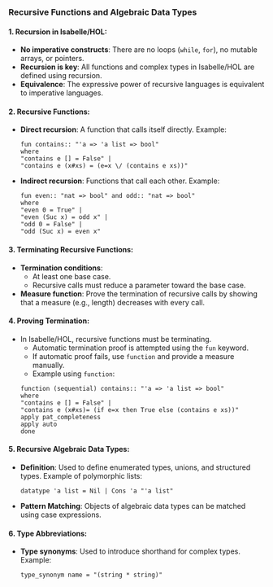 
### Recursive Functions and Algebraic Data Types

#### 1. Recursion in Isabelle/HOL:
- **No imperative constructs**: There are no loops (`while`, `for`), no mutable arrays, or pointers.
- **Recursion is key**: All functions and complex types in Isabelle/HOL are defined using recursion.
- **Equivalence**: The expressive power of recursive languages is equivalent to imperative languages.
  
#### 2. Recursive Functions:
- **Direct recursion**: A function that calls itself directly.
  Example: 
  ```isabelle
  fun contains:: "'a => 'a list => bool"
  where
  "contains e [] = False" |
  "contains e (x#xs) = (e=x \/ (contains e xs))"
  ```
- **Indirect recursion**: Functions that call each other.
  Example:
  ```isabelle
  fun even:: "nat => bool" and odd:: "nat => bool"
  where
  "even 0 = True" |
  "even (Suc x) = odd x" |
  "odd 0 = False" |
  "odd (Suc x) = even x"
  ```

#### 3. Terminating Recursive Functions:
- **Termination conditions**:
  - At least one base case.
  - Recursive calls must reduce a parameter toward the base case.
- **Measure function**: Prove the termination of recursive calls by showing that a measure (e.g., length) decreases with every call.
  
#### 4. Proving Termination:
- In Isabelle/HOL, recursive functions must be terminating.
  - Automatic termination proof is attempted using the `fun` keyword.
  - If automatic proof fails, use `function` and provide a measure manually.
  - Example using `function`:
  ```isabelle
  function (sequential) contains:: "'a => 'a list => bool"
  where
  "contains e [] = False" |
  "contains e (x#xs)= (if e=x then True else (contains e xs))"
  apply pat_completeness
  apply auto
  done
  ```

#### 5. Recursive Algebraic Data Types:
- **Definition**: Used to define enumerated types, unions, and structured types.
  Example of polymorphic lists:
  ```isabelle
  datatype 'a list = Nil | Cons 'a "'a list"
  ```
- **Pattern Matching**: Objects of algebraic data types can be matched using case expressions.
  
#### 6. Type Abbreviations:
- **Type synonyms**: Used to introduce shorthand for complex types.
  Example:
  ```isabelle
  type_synonym name = "(string * string)"
  ```

